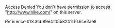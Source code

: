 Access Denied You don't have permission to access "http://www.nike.com/" on this server.

Reference #18.3cb89e41.1558241116.6ce3ae8